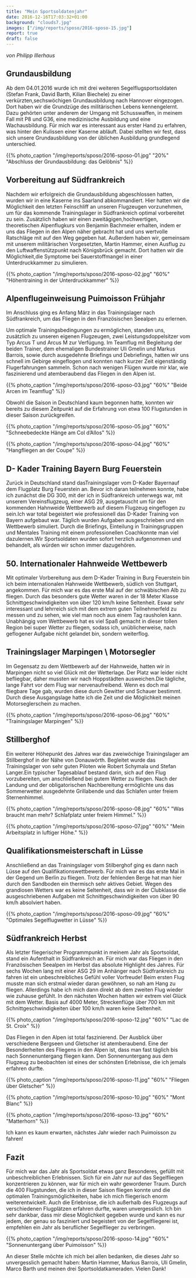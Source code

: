 ```yaml
---
title: "Mein Sportsoldatenjahr"
date: 2016-12-16T17:03:32+01:00
background: "clouds7.jpg"
images: ["/img/reports/sposo/2016-sposo-15.jpg"]
report: true
draft: false
---
```

_von Philipp Illerhaus_

## Grundausbildung

Ab dem 04.01.2016 wurde ich mit drei weiteren Segelflugsportsoldaten (Stefan Frank, David Barth, Kilian Biechele) zu einer verkürzten,sechswöchigen Grundausbildung nach Hannover eingezogen. Dort haben wir die Grundzüge des militärischen Lebens kennengelernt. Dazu gehörten unter anderem der Umgang mit Schusswaffen, in meinem Fall mit P8 und G36, eine medizinische Ausbildung und eine Wachausbildung. Für mich war es interessant aus erster Hand zu erfahren, was hinter den Kulissen einer Kaserne abläuft. Dabei stellten wir fest, dass sich unsere Grundausbildung von der üblichen Ausbildung grundlegend unterschied.

{{% photo_caption "/img/reports/sposo/2016-sposo-01.jpg" "20%" "Abschluss der Grundausbildung: das Gelöbnis" %}}

## Vorbereitung auf Südfrankreich

Nachdem wir erfolgreich die Grundausbildung abgeschlossen hatten, wurden wir in eine Kaserne ins Saarland abkommandiert. Hier hatten wir die Möglichkeit den letzten Feinschliff an unseren Flugzeugen vorzunehmen, um für das kommende Trainingslager in Südfrankreich optimal vorbereitet zu sein. Zusätzlich haben wir einen zweitägigen,hochwertigen, theoretischen Alpenflugkurs von Benjamin Bachmeier erhalten, indem er uns das Fliegen in den Alpen näher gebracht hat und uns wertvolle Ratschläge mit auf den Weg gegeben hat. Außerdem haben wir, gemeinsam mit unserem militärischen Vorgesetzten, Martin Hammer, einen Ausflug zu den Luftwaffenstützpunkt nach Königsbrück gemacht. Dort hatten wir die Möglichkeit,die Symptome bei Sauerstoffmangel in einer Unterdruckkammer zu simulieren.

{{% photo_caption "/img/reports/sposo/2016-sposo-02.jpg" "60%" "Höhentraining in der Unterdruckkammer" %}}

## Alpenflugeinweisung Puimoisson Frühjahr

Im Anschluss ging es Anfang März in das Trainingslager nach Südfrankreich, um das Fliegen in den Französischen Seealpen zu erlernen.

Um optimale Trainingsbedingungen zu ermöglichen, standen uns, zusätzlich zu unseren eigenen Flugzeugen, zwei Leistungsdoppelsitzer vom Typ Arcus T und Arcus M zur Verfügung. Im Teamflug mit Begleitung der beiden Trainer, dem ehemaligen Bundestrainer Uli Gmelin und Markus Barrois, sowie durch ausgedehnte Briefings und Debriefings, hatten wir uns schnell im Gebirge eingeflogen und konnten nach kurzer Zeit eigenständig Flugerfahrungen sammeln. Schon nach wenigen Flügen wurde mir klar, wie faszinierend und atemberaubend das Fliegen in den Alpen ist.

{{% photo_caption "/img/reports/sposo/2016-sposo-03.jpg" "60%" "Beide Arcen im Teamflug" %}}

Obwohl die Saison in Deutschland kaum begonnen hatte, konnten wir bereits zu diesem Zeitpunkt auf die Erfahrung von etwa 100 Flugstunden in dieser Saison zurückgreifen.

{{% photo_caption "/img/reports/sposo/2016-sposo-05.jpg" "60%" "Schneebedeckte Hänge am Col d’Allos" %}}

{{% photo_caption "/img/reports/sposo/2016-sposo-04.jpg" "60%" "Hangfliegen an der Coupe" %}}

## D- Kader Training Bayern Burg Feuerstein

Zurück in Deutschland stand dasTrainingslager vom D-Kader Bayernauf dem Flugplatz Burg Feuerstein an. Bevor ich daran teilnehmen konnte, habe ich zunächst die DG 300, mit der ich in Südfrankreich unterwegs war, mit unserem Vereinsflugzeug, einer ASG 29, ausgetauscht um für den kommenden Hahnweide Wettbewerb auf diesem Flugzeug eingeflogen zu sein.Ich war total begeistert wie professionell das D-Kader Training von Bayern aufgebaut war. Täglich wurden Aufgaben ausgeschrieben und ein Wettbewerb simuliert. Durch die Briefings, Einteilung in Trainingsgruppen und Mentales Training mit einem professionellen Coachkonnte man viel dazulernen.Wir Sportsoldaten wurden sofort herzlich aufgenommen und behandelt, als würden wir schon immer dazugehören.

## 50. Internationaler Hahnweide Wettbewerb

Mit optimaler Vorbereitung aus dem D-Kader Training in Burg Feuerstein bin ich beim internationalen Hahnweide Wettbewerb, südlich von Stuttgart, angekommen. Für mich war es das erste Mal auf der schwäbischen Alb zu fliegen. Durch das besonders gute Wetter waren in der 18 Meter Klasse Schnittgeschwindigkeiten von über 120 km/h keine Seltenheit. Eswar sehr interessant und lehrreich sich mit dem extrem guten Teilnehmerfeld zu messen und zu sehen, wie viel man noch aus einem Tag rausholen kann. Unabhängig vom Wettbewerb hat es viel Spaß gemacht in dieser tollen Region bei super Wetter zu fliegen, sodass ich, unüblicherweise, nach geflogener Aufgabe nicht gelandet bin, sondern weiterflog.

## Trainingslager Marpingen \ Motorsegler

Im Gegensatz zu dem Wettbewerb auf der Hahnweide, hatten wir in Marpingen nicht so viel Glück mit der Wetterlage. Der Platz war leider nicht befliegbar, daher mussten wir nach Hoppstädten ausweichen.Die tägliche, lange Fahrt vor dem Flug war nervenaufreibend. Wenn es doch mal fliegbare Tage gab, wurden diese durch Gewitter und Schauer bestimmt. Durch diese Ausgangslage hatte ich die Zeit und die Möglichkeit meinen Motorseglerschein zu machen.

{{% photo_caption "/img/reports/sposo/2016-sposo-06.jpg" "60%" "Trainingslager Marpingen" %}}

## Stillberghof

Ein weiterer Höhepunkt des Jahres war das zweiwöchige Trainingslager am Stillberghof in der Nähe von Donauwörth. Begleitet wurde das Trainingslager von sehr guten Piloten wie Robert Schymala und Stefan Langer.Ein typischer Tagesablauf bestand darin, sich auf den Flug vorzubereiten, um anschließend bei gutem Wetter zu fliegen. Nach der Landung und der obligatorischen Nachbereitung ermöglichte uns das Sommerwetter ausgedehnte Grillabende und das Schlafen unter freiem Sternenhimmel.

{{% photo_caption "/img/reports/sposo/2016-sposo-08.jpg" "60%" "Was braucht man mehr? Schlafplatz unter freiem Himmel." %}}

{{% photo_caption "/img/reports/sposo/2016-sposo-07.jpg" "60%" "Mein Arbeitsplatz in luftiger Höhe." %}}

## Qualifikationsmeisterschaft in Lüsse

Anschließend an das Trainingslager vom Stilberghof ging es dann nach Lüsse auf den Qualifikationswettbewerb. Für mich war es das erste Mal in der Gegend um Berlin zu fliegen. Trotz der fehlenden Berge hat man hier durch den Sandboden ein thermisch sehr aktives Gebiet. Wegen des grandiosen Wetters war es keine Seltenheit, dass wir in der Clubklasse die ausgeschriebenen Aufgaben mit Schnittgeschwindigkeiten von über 90 km/h absolviert haben.

{{% photo_caption "/img/reports/sposo/2016-sposo-09.jpg" "60%" "Optimales Segelflugwetter in Lüsse" %}}

## Südfrankreich Herbst

Als letzter fliegerischer Programmpunkt in meinem Jahr als Sportsoldat, stand ein Aufenthalt in Südfrankreich an. Für mich war das Fliegen in den Französischen Seealpen im Herbst das absolute Highlight des Jahres. Für sechs Wochen lang mit einer ASG 29 im Anhänger nach Südfrankreich zu fahren ist ein unbeschreibliches Gefühl voller Vorfreude! Beim ersten Flug musste man sich erstmal wieder daran gewöhnen, so nah am Hang zu fliegen. Allerdings habe ich mich dann direkt ab dem zweiten Flug wieder wie zuhause gefühlt. In den nächsten Wochen hatten wir extrem viel Glück mit dem Wetter. Basis auf 4000 Meter, Streckenflüge über 700 km mit Schnittgeschwindigkeiten über 100 km/h waren keine Seltenheit.

{{% photo_caption "/img/reports/sposo/2016-sposo-12.jpg" "60%" "Lac de St. Croix" %}}

Das Fliegen in den Alpen ist total faszinierend. Der Ausblick über verschiedene Bergseen und Gletscher ist atemberaubend. Eine der Besonderheiten des Fliegens in den Alpen ist, dass man fast täglich bis nach Sonnenuntergang fliegen kann. Den Sonnenuntergang aus dem Flugzeug zu beobachten ist eines der schönsten Erlebnisse, die ich jemals erfahren durfte.

{{% photo_caption "/img/reports/sposo/2016-sposo-11.jpg" "60%" "Fliegen über Gletscher" %}}

{{% photo_caption "/img/reports/sposo/2016-sposo-10.jpg" "60%" "Mont Blanc" %}}

{{% photo_caption "/img/reports/sposo/2016-sposo-13.jpg" "60%" "Matterhorn" %}}

Ich kann es kaum erwarten, nächstes Jahr wieder nach Puimoisson zu fahren!

## Fazit

Für mich war das Jahr als Sportsoldat etwas ganz Besonderes, gefüllt mit unbeschreiblichen Erlebnissen. Sich für ein Jahr nur auf das Segelfliegen konzentrieren zu können, war für mich ein wahr gewordener Traum. Durch die 400 Flugstunden, die ich in dieser Saison fliegen konnte und die optimalen Trainingsmöglichkeiten, habe ich mich fliegerisch enorm weiterentwickelt. Auch die Erlebnisse, die ich außerhalb des Flugzeugs auf verschiedenen Flugplätzen erfahren durfte, waren unvergesslich. Ich bin sehr dankbar, dass mir diese Möglichkeit gegeben wurde und kann es nur jedem, der genau so fasziniert und begeistert von der Segelfliegerei ist, empfehlen ein Jahr als beruflicher Segelflieger zu verbringen.

{{% photo_caption "/img/reports/sposo/2016-sposo-14.jpg" "60%" "Sonnenuntergang über Puimoisson" %}}

An dieser Stelle möchte ich mich bei allen bedanken, die dieses Jahr so unvergesslich gemacht haben: Martin Hammer, Markus Barrois, Uli Gmelin, Marco Barth und meinen drei Sportsoldatkameraden. Vielen Dank!
